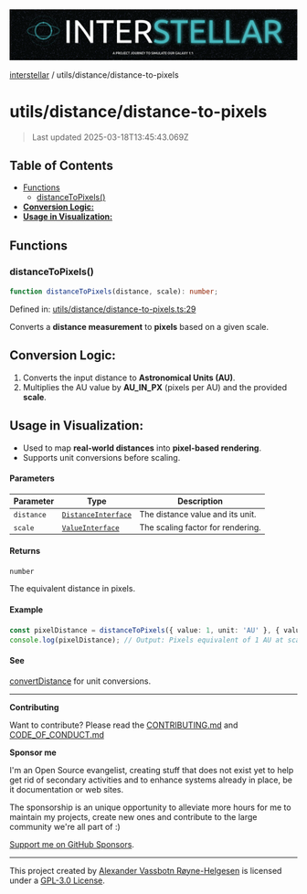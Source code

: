 <div>
  <img alt="SPECCER logo" src="https://raw.githubusercontent.com/phun-ky/interstellar/main/public/interstellar-header.png" style="max-height:120px;" />
</div>

[interstellar](../../README.md) / utils/distance/distance-to-pixels

# utils/distance/distance-to-pixels

> Last updated 2025-03-18T13:45:43.069Z

## Table of Contents

- [Functions](#functions)
  - [distanceToPixels()](#distancetopixels)
- [**Conversion Logic:**](#conversion-logic)
- [**Usage in Visualization:**](#usage-in-visualization)

## Functions

### distanceToPixels()

```ts
function distanceToPixels(distance, scale): number;
```

Defined in:
[utils/distance/distance-to-pixels.ts:29](https://github.com/phun-ky/interstellar/blob/main/src/utils/distance/distance-to-pixels.ts#L29)

Converts a **distance measurement** to **pixels** based on a given scale.

## **Conversion Logic:**

1. Converts the input distance to **Astronomical Units (AU)**.
2. Multiplies the AU value by **AU_IN_PX** (pixels per AU) and the provided
   **scale**.

## **Usage in Visualization:**

- Used to map **real-world distances** into **pixel-based rendering**.
- Supports unit conversions before scaling.

#### Parameters

| Parameter  | Type                                                             | Description                       |
| ---------- | ---------------------------------------------------------------- | --------------------------------- |
| `distance` | [`DistanceInterface`](../../types/distance.md#distanceinterface) | The distance value and its unit.  |
| `scale`    | [`ValueInterface`](../../types/distance.md#valueinterface)       | The scaling factor for rendering. |

#### Returns

`number`

The equivalent distance in pixels.

#### Example

```ts
const pixelDistance = distanceToPixels({ value: 1, unit: 'AU' }, { value: 50 });
console.log(pixelDistance); // Output: Pixels equivalent of 1 AU at scale 50
```

#### See

[convertDistance](convert-distance.md#convertdistance) for unit conversions.

---

**Contributing**

Want to contribute? Please read the
[CONTRIBUTING.md](https://github.com/phun-ky/interstellar/blob/main/CONTRIBUTING.md)
and
[CODE_OF_CONDUCT.md](https://github.com/phun-ky/interstellar/blob/main/CODE_OF_CONDUCT.md)

**Sponsor me**

I'm an Open Source evangelist, creating stuff that does not exist yet to help
get rid of secondary activities and to enhance systems already in place, be it
documentation or web sites.

The sponsorship is an unique opportunity to alleviate more hours for me to
maintain my projects, create new ones and contribute to the large community
we're all part of :)

[Support me on GitHub Sponsors](https://github.com/sponsors/phun-ky).

---

This project created by [Alexander Vassbotn Røyne-Helgesen](http://phun-ky.net)
is licensed under a
[GPL-3.0 License](https://choosealicense.com/licenses/gpl-3.0/).
